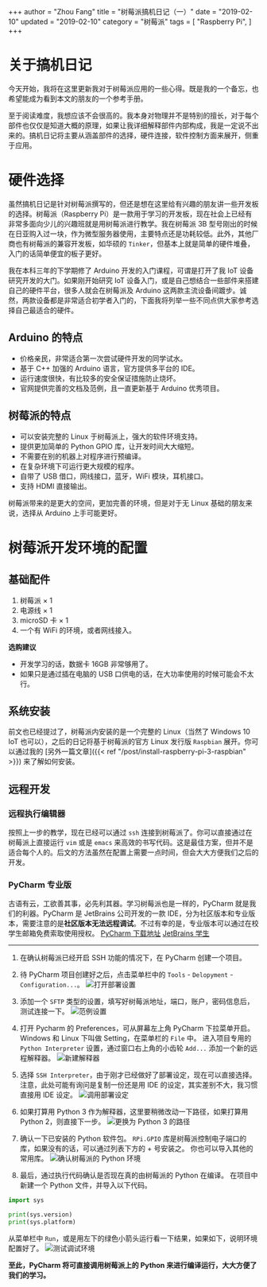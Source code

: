 +++
author = "Zhou Fang"
title = "树莓派搞机日记（一）"
date = "2019-02-10"
updated = "2019-02-10"
category = "树莓派"
tags = [
    "Raspberry Pi",
]
+++

# 关于搞机日记
今天开始，我将在这里更新我对于树莓派应用的一些心得。既是我的一个备忘，也希望能成为看到本文的朋友的一个参考手册。

至于阅读难度，我想应该不会很高的。我本身对物理并不是特别的擅长，对于每个部件也仅仅是知道大概的原理，如果让我详细解释部件内部构成，我是一定说不出来的。搞机日记将主要从涵盖部件的选择，硬件连接，软件控制方面来展开，侧重于应用。

# 硬件选择
虽然搞机日记是针对树莓派撰写的，但还是想在这里给有兴趣的朋友讲一些开发板的选择。树莓派（Raspberry Pi）是一款用于学习的开发板，现在社会上已经有非常多面向少儿的兴趣班就是用树莓派进行教学。我在树莓派 3B 型号刚出的时候在日亚购入过一块，作为微型服务器使用，主要特点还是功耗较低。此外，其他厂商也有树莓派的兼容开发板，如华硕的 `Tinker`，但基本上就是简单的硬件堆叠，入门的话简单便宜的板子更好。
<!-- more -->
我在本科三年的下学期修了 Arduino 开发的入门课程，可谓是打开了我 IoT 设备研究开发的大门。如果刚开始研究 IoT 设备入门，或是自己想结合一些部件来搭建自己的硬件平台，很多人就会在树莓派及 Arduino 这两款主流设备间踱步。诚然，两款设备都是非常适合初学者入门的，下面我将列举一些不同点供大家参考选择自己最适合的硬件。

## Arduino 的特点
- 价格亲民，非常适合第一次尝试硬件开发的同学试水。
- 基于 C++ 加强的 Arduino 语言，官方提供多平台的 IDE。
- 运行速度很快，有比较多的安全保证措施防止烧坏。
- 官网提供完善的文档及范例，且一直更新基于 Arduino 优秀项目。

## 树莓派的特点
- 可以安装完整的 Linux 于树莓派上，强大的软件环境支持。
- 提供更加简单的 Python GPIO 库，让开发时间大大缩短。
- 不需要在别的机器上对程序进行预编译。
- 在复杂环境下可运行更大规模的程序。
- 自带了 USB 借口，网线接口，蓝牙，WiFi 模块，耳机接口。
- 支持 HDMI 直接输出。

树莓派带来的是更大的空间，更加完善的环境，但是对于无 Linux 基础的朋友来说，选择从 Arduino 上手可能更好。

# 树莓派开发环境的配置
## 基础配件
1. 树莓派 × 1
2. 电源线 × 1
3. microSD 卡 × 1
4. 一个有 WiFi 的环境，或者网线接入。

**选购建议**
- 开发学习的话，数据卡 16GB 非常够用了。
- 如果只是通过插在电脑的 USB 口供电的话，在大功率使用的时候可能会不太行。

## 系统安装
前文也已经提过了，树莓派内安装的是一个完整的 Linux（当然了 Windows 10 IoT 也可以），之后的日记将基于树莓派的官方 Linux 发行版 `Raspbian` 展开。你可以通过我的 [另外一篇文章]({{< ref "/post/install-raspberry-pi-3-raspbian" >}}) 来了解如何安装。

## 远程开发
### 远程执行编辑器
按照上一步的教学，现在已经可以通过 `ssh` 连接到树莓派了。你可以直接通过在树莓派上直接运行 `vim` 或是 `emacs` 来高效的书写代码。这是最佳方案，但并不是适合每个人的。后文的方法虽然在配置上需要一点时间，但会大大方便我们之后的开发。

### PyCharm 专业版
古语有云，工欲善其事，必先利其器。学习树莓派也是一样的，PyCharm 就是我们的利器。PyCharm 是 JetBrains 公司开发的一款 IDE，分为社区版本和专业版本，需要注意的是**社区版本无法远程调试**。不过有幸的是，专业版本可以通过在校学生邮箱免费索取使用授权。
[PyCharm 下载地址](https://www.jetbrains.com/pycharm/download/) [JetBrains 学生](https://www.jetbrains.com/student/)

-----

1. 在确认树莓派已经开启 SSH 功能的情况下，在 PyCharm 创建一个项目。

2. 待 PyCharm 项目创建好之后，点击菜单栏中的 `Tools` - `Delopyment` - `Configuration...`。
   ![打开部署设置](pycharm1.png)

3. 添加一个 `SFTP` 类型的设置，填写好树莓派地址，端口，账户，密码信息后，测试连接一下。
   ![范例设置](pycharm2.png)

4. 打开 Pycharm 的 Preferences，可从屏幕左上角 PyCharm 下拉菜单开启。Windows 和 Linux 下叫做 Setting，在菜单栏的 `File` 中。
   进入项目专用的 `Python Interpreter` 设置，通过窗口右上角的小齿轮 `Add...` 添加一个新的远程解释器。
   ![新建解释器](pycharm3.png)

5. 选择 `SSH Interpreter`，由于刚才已经做好了部署设定，现在可以直接选择。
   注意，此处可能有询问是复制一份还是用 IDE 的设定，其实差别不大，我习惯直接用 IDE 设定。
   ![调用部署设定](pycharm4.png)

6. 如果打算用 Python 3 作为解释器，这里要稍微改动一下路径，如果打算用 Python 2，则直接下一步。
   ![更换为 Python 3 的路径](pycharm5.png)

7. 确认一下已安装的 Python 软件包。
   `RPi.GPIO` 库是树莓派控制电子端口的库，如果没有的话，可以通过列表下方的 + 号安装之。
   你也可以导入其他的常用库。
   ![确认树莓派的 Python 环境](pycharm6.png)

8. 最后，通过执行代码确认是否现在真的由树莓派的 Python 在编译。
在项目中新建一个 Python 文件，并导入以下代码。

```python
import sys

print(sys.version)
print(sys.platform)
```

从菜单栏中 `Run`，或是用左下的绿色小箭头运行看一下结果，如果如下，说明环境配置好了。
![测试调试环境](pycharm7.png)

**至此，PyCharm 将可直接调用树莓派上的 Python 来进行编译运行，大大方便了我们的学习。**